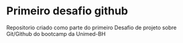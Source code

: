 # Primeiro desafio github
Repositorio criado como parte do primeiro Desafio de projeto sobre Git/Github do bootcamp da Unimed-BH
